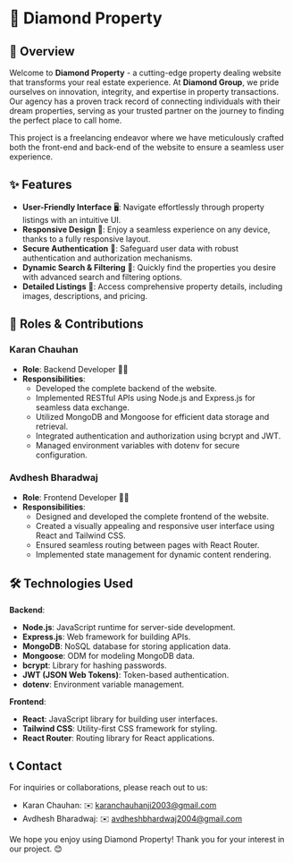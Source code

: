 # 💎 Diamond Property

## 🌟 Overview

Welcome to **Diamond Property** - a cutting-edge property dealing website that transforms your real estate experience. At **Diamond Group**, we pride ourselves on innovation, integrity, and expertise in property transactions. Our agency has a proven track record of connecting individuals with their dream properties, serving as your trusted partner on the journey to finding the perfect place to call home.

This project is a freelancing endeavor where we have meticulously crafted both the front-end and back-end of the website to ensure a seamless user experience.

## ✨ Features

- **User-Friendly Interface** 🖥️: Navigate effortlessly through property listings with an intuitive UI.
- **Responsive Design** 📱: Enjoy a seamless experience on any device, thanks to a fully responsive layout.
- **Secure Authentication** 🔐: Safeguard user data with robust authentication and authorization mechanisms.
- **Dynamic Search & Filtering** 🔎: Quickly find the properties you desire with advanced search and filtering options.
- **Detailed Listings** 🏡: Access comprehensive property details, including images, descriptions, and pricing.

## 👥 Roles & Contributions

### Karan Chauhan

- **Role**: Backend Developer 🧑‍💻
- **Responsibilities**:
  - Developed the complete backend of the website.
  - Implemented RESTful APIs using Node.js and Express.js for seamless data exchange.
  - Utilized MongoDB and Mongoose for efficient data storage and retrieval.
  - Integrated authentication and authorization using bcrypt and JWT.
  - Managed environment variables with dotenv for secure configuration.

### Avdhesh Bharadwaj

- **Role**: Frontend Developer 👨‍💻
- **Responsibilities**:
  - Designed and developed the complete frontend of the website.
  - Created a visually appealing and responsive user interface using React and Tailwind CSS.
  - Ensured seamless routing between pages with React Router.
  - Implemented state management for dynamic content rendering.

## 🛠️ Technologies Used

**Backend**:

- **Node.js**: JavaScript runtime for server-side development.
- **Express.js**: Web framework for building APIs.
- **MongoDB**: NoSQL database for storing application data.
- **Mongoose**: ODM for modeling MongoDB data.
- **bcrypt**: Library for hashing passwords.
- **JWT (JSON Web Tokens)**: Token-based authentication.
- **dotenv**: Environment variable management.

**Frontend**:

- **React**: JavaScript library for building user interfaces.
- **Tailwind CSS**: Utility-first CSS framework for styling.
- **React Router**: Routing library for React applications.

## 📞 Contact

For inquiries or collaborations, please reach out to us:

- Karan Chauhan: ✉️ karanchauhanji2003@gmail.com
- Avdhesh Bharadwaj: ✉️ avdheshbhardwaj2004@gmail.com

We hope you enjoy using Diamond Property! Thank you for your interest in our project. 😊
